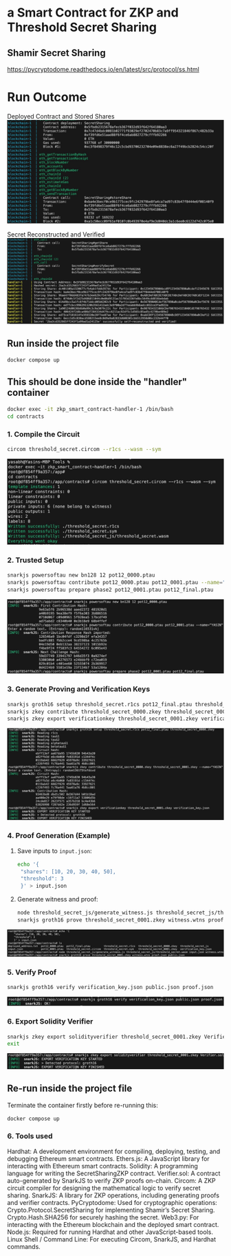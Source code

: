 # a Smart Contract for ZKP and Threshold Secret Sharing

## Shamir Secret Sharing
https://pycryptodome.readthedocs.io/en/latest/src/protocol/ss.html

# Run Outcome
Deployed Contract and Stored Shares
![Deployed Contract and Stored Shares](docs/deployed_contract.jpg)

Secret Reconstructed and Verified
![Secret Verified](docs/verified_secret.jpg)

## Run inside the project file
```bash
docker compose up
```

## This should be done inside the "handler" container

```bash
docker exec -it zkp_smart_contract-handler-1 /bin/bash
cd contracts
```

### 1. Compile the Circuit
```bash
circom threshold_secret.circom --r1cs --wasm --sym
```
![Compile the Circuit](docs/1.jpg)

### 2. Trusted Setup
```bash
snarkjs powersoftau new bn128 12 pot12_0000.ptau
snarkjs powersoftau contribute pot12_0000.ptau pot12_0001.ptau --name="YASIN"
snarkjs powersoftau prepare phase2 pot12_0001.ptau pot12_final.ptau
```
![Trusted Setup](docs/2.jpg)

### 3. Generate Proving and Verification Keys
```bash
snarkjs groth16 setup threshold_secret.r1cs pot12_final.ptau threshold_secret_0000.zkey
snarkjs zkey contribute threshold_secret_0000.zkey threshold_secret_0001.zkey --name="YASIN"
snarkjs zkey export verificationkey threshold_secret_0001.zkey verification_key.json
```
![Generate Proving and Verification Keys](docs/3.jpg)

### 4. Proof Generation (Example)
1. Save inputs to `input.json`:
   ```bash
   echo '{
    "shares": [10, 20, 30, 40, 50],
    "threshold": 3
    }' > input.json
   ```
2. Generate witness and proof:
   ```bash
   node threshold_secret_js/generate_witness.js threshold_secret_js/threshold_secret.wasm input.json witness.wtns
   snarkjs groth16 prove threshold_secret_0001.zkey witness.wtns proof.json public.json
   ```
![Proof Generation](docs/4.jpg)

### 5. Verify Proof
```bash
snarkjs groth16 verify verification_key.json public.json proof.json
```
![Verify Proof](docs/5.jpg)

### 6. Export Solidity Verifier
```bash
snarkjs zkey export solidityverifier threshold_secret_0001.zkey Verifier.sol
exit
```
![Export Solidity Verifier](docs/6.jpg)

## Re-run inside the project file
Terminate the container firstly before re-running this:
```bash
docker compose up
```

### 6. Tools used

Hardhat: A development environment for compiling, deploying, testing, and debugging Ethereum smart contracts.
Ethers.js: A JavaScript library for interacting with Ethereum smart contracts.
Solidity: A programming language for writing the SecretSharingZKP contract.
Verifier.sol: A contract auto-generated by SnarkJS to verify ZKP proofs on-chain.
Circom: A ZKP circuit compiler for designing the mathematical logic to verify secret sharing.
SnarkJS: A library for ZKP operations, including generating proofs and verifier contracts.
PyCryptodome: Used for cryptographic operations:
Crypto.Protocol.SecretSharing for implementing Shamir’s Secret Sharing.
Crypto.Hash.SHA256 for securely hashing the secret.
Web3.py: For interacting with the Ethereum blockchain and the deployed smart contract.
Node.js: Required for running Hardhat and other JavaScript-based tools.
Linux Shell / Command Line: For executing Circom, SnarkJS, and Hardhat commands.